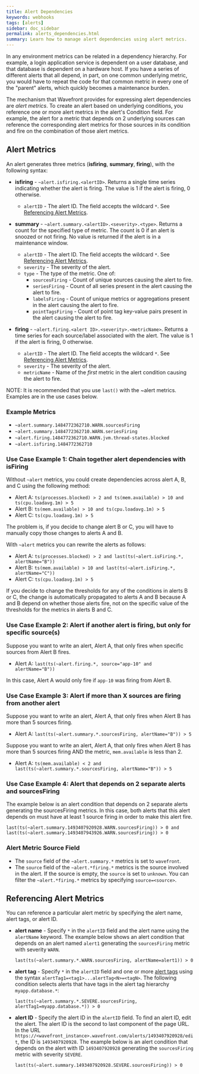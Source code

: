 ```yaml
---
title: Alert Dependencies
keywords: webhooks
tags: [alerts]
sidebar: doc_sidebar
permalink: alerts_dependencies.html
summary: Learn how to manage alert dependencies using alert metrics.
---
```


In any environment metrics can be related in a dependency hierarchy. For example, a login application service is dependent on a user database, and that database is dependent on a hardware host. If you have a series of different alerts that all depend, in part, on one common underlying metric, you would have to repeat the code for that common metric in every one of the "parent" alerts, which quickly becomes a maintenance burden.

The mechanism that Wavefront provides for expressing alert dependencies are _alert metrics_. To create an alert based on underlying conditions, you reference one or more alert metrics in the alert's Condition field. For example, the alert for a metric that depends on 2 underlying sources can reference the corresponding alert metrics for those sources in its condition and fire on the combination of those alert metrics.

## Alert Metrics

An alert generates three metrics (**isfiring**, **summary**, **firing**), with the following syntax:

- **isfiring** - `~alert.isfiring.<alertID>`. Returns a single time series indicating whether the alert is firing. The value is 1 if the alert is firing, 0 otherwise.
  - `alertID` - The alert ID. The field accepts the wildcard `*`. See [Referencing Alert Metrics](#referencing-alert-metrics).

- **summary** - `~alert.summary.<alertID>.<severity>.<type>`. Returns a count for the specified type of metric. The count is 0 if an alert is snoozed or not firing. No value is returned if the alert is in a maintenance window.
  - `alertID` - The alert ID. The field accepts the wildcard `*`. See [Referencing Alert Metrics](#referencing-alert-metrics).
  - `severity` - The severity of the alert.
  - `type` - The type of the metric. One of:
    - `sourcesFiring` - Count of unique sources causing the alert to fire.
    - `seriesFiring` - Count of all series present in the alert causing the alert to fire.
    - `labelsFiring` - Count of unique metrics or aggregations present in the alert causing the alert to fire.
    - `pointTagsFiring` - Count of point tag key-value pairs present in the alert causing the alert to fire.
    
- **firing** - `~alert.firing.<alert ID>.<severity>.<metricName>`. Returns a time series for each source/label associated with the alert. The value is 1 if the alert is firing, 0 otherwise.
  - `alertID` - The alert ID. The field accepts the wildcard `*`. See [Referencing Alert Metrics](#referencing-alert-metrics).
  - `severity` - The severity of the alert.
  - `metricName` - Name of the _first_ metric in the alert condition causing the alert to fire.


NOTE: It is recommended that you use `last()` with the ~alert metrics. Examples are in the use cases below.

### Example Metrics

- `~alert.summary.1484772362710.WARN.sourcesFiring`
- `~alert.summary.1484772362710.WARN.seriesFiring`
- `~alert.firing.1484772362710.WARN.jvm.thread-states.blocked`
- `~alert.isfiring.1484772362710`

### Use Case Example 1: Chain together alert dependencies with isFiring

Without `~alert` metrics, you could create dependencies across alert A, B, and C using the following method:

- Alert A: `ts(processes.blocked) > 2 and ts(mem.available) > 10 and ts(cpu.loadavg.1m) > 5`
- Alert B: `ts(mem.available) > 10 and ts(cpu.loadavg.1m) > 5`
- Alert C: `ts(cpu.loadavg.1m) > 5`

The problem is, if you decide to change alert B or C, you will have to manually copy those changes to alerts A and B.

With `~alert` metrics you can rewrite the alerts as follows:

- Alert A: `ts(processes.blocked) > 2 and last(ts(~alert.isFiring.*, alertName="B"))`
- Alert B: `ts(mem.available) > 10 and last(ts(~alert.isFiring.*, alertName="C"))`
- Alert C: `ts(cpu.loadavg.1m) > 5`

If you decide to change the thresholds for any of the conditions in alerts B or C, the change is automatically propagated to alerts A and B because A and B depend on whether those alerts fire, not on the specific value of the thresholds for the metrics in alerts B and C.

### Use Case Example 2: Alert if another alert is firing, but only for specific source(s)

Suppose you want to write an alert, Alert A, that only fires when specific sources from Alert B fires.

- Alert A: `last(ts(~alert.firing.*, source="app-10" and alertName="B"))`

In this case, Alert A would only fire if `app-10` was firing from Alert B.

### Use Case Example 3: Alert if more than X sources are firing from another alert

Suppose you want to write an alert, Alert A, that only fires when Alert B has more than 5 sources firing.

- Alert A: `last(ts(~alert.summary.*.sourcesFiring, alertName="B")) > 5`

Suppose you want to write an alert, Alert A, that only fires when Alert B has more than 5 sources firing AND the metric, `mem.available` is less than 2.

- Alert A: `ts(mem.available) < 2 and last(ts(~alert.summary.*.sourcesFiring, alertName="B")) > 5`

### Use Case Example 4: Alert that depends on 2 separate alerts and sourcesFiring
The example below is an alert condition that depends on 2 separate alerts generating the sourcesFiring metrics. In this case, both alerts that this alert depends on must have at least 1 source firing in order to make this alert fire.

`last(ts(~alert.summary.1493407920928.WARN.sourcesFiring)) > 0 and last(ts(~alert.summary.1493407943926.WARN.sourcesFiring)) > 0`

### Alert Metric Source Field

- The `source` field of the `~alert.summary.*` metrics is set to `wavefront`.
- The `source` field of the `~alert.*firing.*` metrics is the source involved in the alert. If the source is empty, the `source` is set to `unknown`. You can filter the `~alert.*firing.*` metrics by specifying `source=<source>`.

## Referencing Alert Metrics

You can reference a particular alert metric by specifying the alert name, alert tags, or alert ID.

- **alert name** - Specify `*` in the `alertID` field and the alert name using the `alertName` keyword. The example below shows an alert condition that depends on an alert named `alert1` generating the `sourcesFiring` metric with severity `WARN`.

  ```
  last(ts(~alert.summary.*.WARN.sourcesFiring, alertName=alert1)) > 0
  ```

- **alert tag** - Specify  `*` in the `alertID` field and one or more [alert tags](tags_overview.html) using the syntax `alertTag1=<tag1>...alertTag<N>=<tagN>`. The following condition selects alerts that have tags in the alert tag hierarchy `myapp.database.*`:

  ```
  last(ts(~alert.summary.*.SEVERE.sourcesFiring, alertTag1=myapp.database.*)) > 0
  ```

- **alert ID** - Specify the alert ID in the `alertID` field. To find an alert ID, edit the alert. The alert ID is the second to last component of the page URL. In the URL `https://<wavefront_instance>.wavefront.com/alerts/1493407920928/edit`, the ID is `1493407920928`. The example below is an alert condition that depends on the alert with ID `1493407920928` generating the `sourcesFiring` metric with severity `SEVERE`.

  ```
  last(ts(~alert.summary.1493407920928.SEVERE.sourcesFiring)) > 0
  ```

